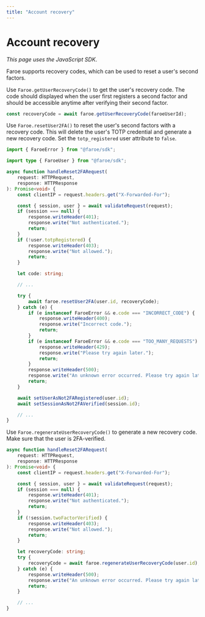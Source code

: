 ```yaml
---
title: "Account recovery"
---
```


# Account recovery

*This page uses the JavaScript SDK*.

Faroe supports recovery codes, which can be used to reset a user's second factors.

Use `Faroe.getUserRecoveryCode()` to get the user's recovery code. The code should displayed when the user first registers a second factor and should be accessible anytime after verifying their second factor.

```ts
const recoveryCode = await faroe.getUserRecoveryCode(faroeUserId);
```

Use `Faroe.resetUser2FA()` to reset the user's second factors with a recovery code. This will delete the user's TOTP credential and generate a new recovery code. Set the `totp_registered` user attribute to `false`.

```ts
import { FaroeError } from "@faroe/sdk";

import type { FaroeUser } from "@faroe/sdk";

async function handleReset2FARequest(
    request: HTTPRequest,
    response: HTTPResponse
): Promise<void> {
    const clientIP = request.headers.get("X-Forwarded-For");

    const { session, user } = await validateRequest(request);
    if (session === null) {
        response.writeHeader(401);
        response.write("Not authenticated.");
        return;
    }
    if (!user.totpRegistered) {
        response.writeHeader(403);
        response.write("Not allowed.");
        return;
    }

    let code: string;

    // ...

    try {
        await faroe.resetUser2FA(user.id, recoveryCode);
    } catch (e) {
        if (e instanceof FaroeError && e.code === "INCORRECT_CODE") {
            response.writeHeader(400);
            response.write("Incorrect code.");
            return;
        }
        if (e instanceof FaroeError && e.code === "TOO_MANY_REQUESTS") {
            response.writeHeader(429);
            response.write("Please try again later.");
            return;
        }
        response.writeHeader(500);
        response.write("An unknown error occurred. Please try again later.");
        return;
    }

    await setUserAsNot2FARegistered(user.id);
    await setSessionAsNot2FAVerified(session.id);

    // ...
}
```

Use `Faroe.regenerateUserRecoveryCode()` to generate a new recovery code. Make sure that the user is 2FA-verified.

```ts
async function handleReset2FARequest(
    request: HTTPRequest,
    response: HTTPResponse
): Promise<void> {
    const clientIP = request.headers.get("X-Forwarded-For");

    const { session, user } = await validateRequest(request);
    if (session === null) {
        response.writeHeader(401);
        response.write("Not authenticated.");
        return;
    }
    if (!session.twoFactorVerified) {
        response.writeHeader(403);
        response.write("Not allowed.");
        return;
    }

    let recoveryCode: string;
    try {
        recoveryCode = await faroe.regenerateUserRecoveryCode(user.id);
    } catch (e) {
        response.writeHeader(500);
        response.write("An unknown error occurred. Please try again later.");
        return;
    }

    // ...
}
```
